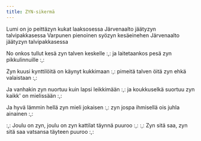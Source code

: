 ```yaml
---
title: ZYN-sikermä
---
```


Lumi on jo peittäzyn
kukat laaksosessa
Järvenaalto jäätyzyn
talvipakkasessa
Varpunen pienoinen syözyn
kesäeinehen
Järvenaalto jäätyzyn
talvipakkasessa

No onkos tullut kesä
zyn talven keskelle
:,: ja laitetaankos pesä
zyn pikkulinnuille :,:

Zyn kuusi kynttilöitä
on käynyt kukkimaan
:,: pimeitä talven öitä
zyn ehkä valaistaan :,:

Ja vanhakin zyn nuortuu
kuin lapsi leikkimään
:,: ja koukkuselkä suortuu
zyn kaikk' on mielissään :,:

Ja hyvä lämmin hellä
zyn mieli jokaisen
:,: zyn jospa ihmisellä
ois juhla ainainen :,:

:,: Joulu on zyn, joulu on zyn
kattilat täynnä puuroo :,:
:,: Zyn sitä saa, zyn sitä saa
vatsansa täyteen puuroo :,:
